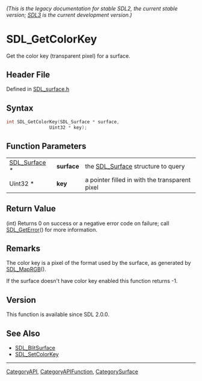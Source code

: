 ###### (This is the legacy documentation for stable SDL2, the current stable version; [SDL3](https://wiki.libsdl.org/SDL3/) is the current development version.)
# SDL_GetColorKey

Get the color key (transparent pixel) for a surface.

## Header File

Defined in [SDL_surface.h](https://github.com/libsdl-org/SDL/blob/SDL2/include/SDL_surface.h)

## Syntax

```c
int SDL_GetColorKey(SDL_Surface * surface,
                Uint32 * key);
```

## Function Parameters

|                              |             |                                                   |
| ---------------------------- | ----------- | ------------------------------------------------- |
| [SDL_Surface](SDL_Surface) * | **surface** | the [SDL_Surface](SDL_Surface) structure to query |
| Uint32 *                     | **key**     | a pointer filled in with the transparent pixel    |

## Return Value

(int) Returns 0 on success or a negative error code on failure; call
[SDL_GetError](SDL_GetError)() for more information.

## Remarks

The color key is a pixel of the format used by the surface, as generated by
[SDL_MapRGB](SDL_MapRGB)().

If the surface doesn't have color key enabled this function returns -1.

## Version

This function is available since SDL 2.0.0.

## See Also

- [SDL_BlitSurface](SDL_BlitSurface)
- [SDL_SetColorKey](SDL_SetColorKey)

----
[CategoryAPI](CategoryAPI), [CategoryAPIFunction](CategoryAPIFunction), [CategorySurface](CategorySurface)

